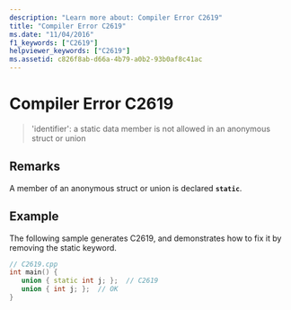 ```yaml
---
description: "Learn more about: Compiler Error C2619"
title: "Compiler Error C2619"
ms.date: "11/04/2016"
f1_keywords: ["C2619"]
helpviewer_keywords: ["C2619"]
ms.assetid: c826f8ab-d66a-4b79-a0b2-93b0af8c41ac
---
```

# Compiler Error C2619

> 'identifier': a static data member is not allowed in an anonymous struct or union

## Remarks

A member of an anonymous struct or union is declared **`static`**.

## Example

The following sample generates C2619, and demonstrates how to fix it by removing the static keyword.

```cpp
// C2619.cpp
int main() {
   union { static int j; };  // C2619
   union { int j; };  // OK
}
```
